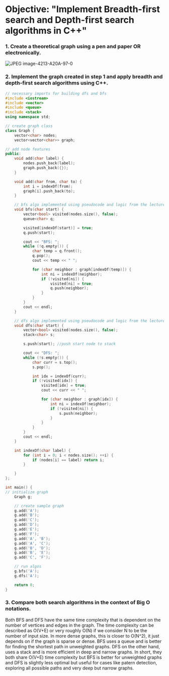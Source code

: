 # Objective: "Implement Breadth-first search and Depth-first search algorithms in C++"
### 1. Create a theoretical graph using a pen and paper OR electronically.
![JPEG image-4213-A20A-97-0](https://github.com/user-attachments/assets/f0dfab10-9dad-40d7-a5e6-fa93250849bd)
### 2. Implement the graph created in step 1 and apply breadth and depth-first search algorithms using C++.
```cpp
// necessary imports for building dfs and bfs
#include <iostream>
#include <vector>
#include <queue>
#include <stack>
using namespace std;

// create graph class
class Graph {
    vector<char> nodes;
    vector<vector<char>> graph;

// add node features
public:
    void add(char label) {
        nodes.push_back(label);
        graph.push_back({});
    }

    void add(char from, char to) {
        int i = indexOf(from);
        graph[i].push_back(to);
    }

    // bfs algo implemented using pseudocode and logic from the lecture
    void bfs(char start) {
        vector<bool> visited(nodes.size(), false);
        queue<char> q;

        visited[indexOf(start)] = true;
        q.push(start);

        cout << "BFS: ";
        while (!q.empty()) {
            char temp = q.front();
            q.pop();
            cout << temp << " ";

            for (char neighbor : graph[indexOf(temp)]) {
                int ni = indexOf(neighbor);
                if (!visited[ni]) {
                    visited[ni] = true;
                    q.push(neighbor);
                }
            }
        }
        cout << endl;
    }

    // dfs algo implemented using pseudocode and logic from the lecture
    void dfs(char start) {
        vector<bool> visited(nodes.size(), false);
        stack<char> s;

        s.push(start); //push start node to stack

        cout << "DFS: ";
        while (!s.empty()) {
            char curr = s.top();
            s.pop();

            int idx = indexOf(curr);
            if (!visited[idx]) {
                visited[idx] = true; 
                cout << curr << " ";

                for (char neighbor : graph[idx]) {
                    int ni = indexOf(neighbor);
                    if (!visited[ni]) {
                        s.push(neighbor);
                    }
                }
            }
        }
        cout << endl;
    }

    int indexOf(char label) {
        for (int i = 0; i < nodes.size(); ++i) {
            if (nodes[i] == label) return i;
        }

    }
};

int main() {
// initialize graph
    Graph g;

    // create sample graph
    g.add('A');
    g.add('B');
    g.add('C');
    g.add('D');
    g.add('E');
    g.add('F');
    g.add('A', 'B');
    g.add('A', 'C');
    g.add('B', 'D');
    g.add('B', 'E');
    g.add('C', 'F');

    // run algos
    g.bfs('A');
    g.dfs('A');

    return 0;
}
```
### 3. Compare both search algorithms in the context of Big O notations.
Both BFS and DFS have the same time complexity that is dependent on the number of vertices and edges in the graph. The time complexity can be described as O(V+E) or very roughly O(N) if we consider N to be the number of input size. In more dense graphs, this is closer to O(N^2), it just depends on if the graph is sparse or dense. BFS uses a queue and is better for finding the shortest path in unweighted graphs. DFS on the other hand, uses a stack and is more efficient in deep and narrow graphs. In short, they both share O(V+E) time complexity but BFS is better for unweighted graphs and DFS is slightly less optimal but useful for cases like patern detection, exploring all possible paths and very deep but narrow graphs.
